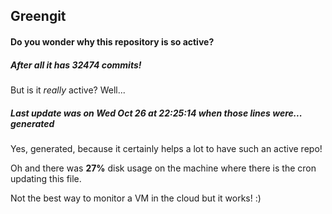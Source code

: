 ## Greengit

#### Do you wonder why this repository is so active?

##### After all it has 32474 commits!

But is it *really* active? Well...

##### Last update was on Wed Oct 26 at 22:25:14 when those lines were... generated

Yes, generated, because it certainly helps a lot to have such an active repo!

Oh and there was **27%** disk usage on the machine
where there is the cron updating this file.

Not the best way to monitor a VM in the cloud but it works! :)
